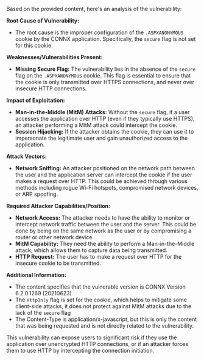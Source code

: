 Based on the provided content, here's an analysis of the vulnerability:

**Root Cause of Vulnerability:**

*   The root cause is the improper configuration of the `.ASPXANONYMOUS` cookie by the CONNX application. Specifically, the `secure` flag is not set for this cookie.

**Weaknesses/Vulnerabilities Present:**

*   **Missing Secure Flag:** The vulnerability lies in the absence of the `secure` flag on the `.ASPXANONYMOUS` cookie. This flag is essential to ensure that the cookie is only transmitted over HTTPS connections, and never over insecure HTTP connections.

**Impact of Exploitation:**

*   **Man-in-the-Middle (MitM) Attacks:**  Without the `secure` flag, if a user accesses the application over HTTP (even if they typically use HTTPS), an attacker performing a MitM attack could intercept the cookie.
*   **Session Hijacking:** If the attacker obtains the cookie, they can use it to impersonate the legitimate user and gain unauthorized access to the application.

**Attack Vectors:**

*   **Network Sniffing:** An attacker positioned on the network path between the user and the application server can intercept the cookie if the user makes a request over HTTP. This could be achieved through various methods including rogue Wi-Fi hotspots, compromised network devices, or ARP spoofing.

**Required Attacker Capabilities/Position:**

*   **Network Access:** The attacker needs to have the ability to monitor or intercept network traffic between the user and the server. This could be done by being on the same network as the user or by compromising a router or other network device.
*   **MitM Capability:** They need the ability to perform a Man-in-the-Middle attack, which allows them to capture data being transmitted.
*   **HTTP Request:** The user has to make a request over HTTP for the insecure cookie to be transmitted.

**Additional Information:**
*   The content specifies that the vulnerable version is CONNX Version 6.2.0.1269 (20210623)
*   The `HttpOnly` flag is set for the cookie, which helps to mitigate some client-side attacks, it does not protect against MitM attacks due to the lack of the `secure` flag
*   The Content-Type is application/x-javascript, but this is only the content that was being requested and is not directly related to the vulnerability.

This vulnerability can expose users to significant risk if they use the application over unencrypted HTTP connections, or if an attacker forces them to use HTTP by intercepting the connection initiation.